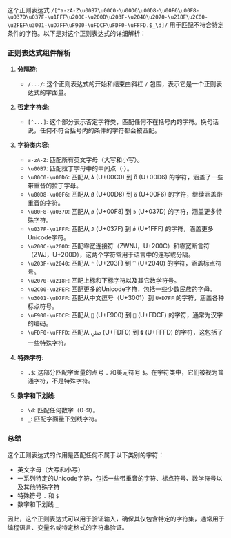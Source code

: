 这个正则表达式 `/[^a-zA-Z\u00B7\u00C0-\u00D6\u00D8-\u00F6\u00F8-\u037D\u037F-\u1FFF\u200C-\u200D\u203F-\u2040\u2070-\u218F\u2C00-\u2FEF\u3001-\uD7FF\uF900-\uFDCF\uFDF0-\uFFFD.$_\d]/` 用于匹配不符合特定条件的字符。以下是对这个正则表达式的详细解析：

### 正则表达式组件解析

1. **分隔符**:
   - `/.../`: 这个正则表达式的开始和结束由斜杠 `/` 包围，表示它是一个正则表达式的字面量。

2. **否定字符类**:
   - `[^...]`: 这个部分表示否定字符类，匹配任何不在括号内的字符。换句话说，任何不符合括号内的条件的字符都会被匹配。

3. **字符类内容**:
   - `a-zA-Z`: 匹配所有英文字母（大写和小写）。
   - `\u00B7`: 匹配拉丁字母中的中间点（·）。
   - `\u00C0-\u00D6`: 匹配从 `À` (U+00C0) 到 `Ö` (U+00D6) 的字符，涵盖了一些带重音的拉丁字母。
   - `\u00D8-\u00F6`: 匹配从 `Ø` (U+00D8) 到 `ö` (U+00F6) 的字符，继续涵盖带重音的字符。
   - `\u00F8-\u037D`: 匹配从 `ø` (U+00F8) 到 `ͽ` (U+037D) 的字符，涵盖更多特殊字符。
   - `\u037F-\u1FFF`: 匹配从 `Ϳ` (U+037F) 到 `ǿ` (U+1FFF) 的字符，涵盖更多Unicode字符。
   - `\u200C-\u200D`: 匹配零宽连接符（ZWNJ，U+200C）和零宽断言符（ZWJ，U+200D），这两个字符常用于语言中的连写或分隔。
   - `\u203F-\u2040`: 匹配从 `ⁿ` (U+203F) 到 `⁀` (U+2040) 的字符，涵盖标点符号。
   - `\u2070-\u218F`: 匹配上标和下标字符以及其它数学符号。
   - `\u2C00-\u2FEF`: 匹配更多的Unicode字符，包括一些少数民族的字母。
   - `\u3001-\uD7FF`: 匹配从中文逗号（U+3001）到 `U+D7FF` 的字符，涵盖各种标点符号。
   - `\uF900-\uFDCF`: 匹配从 `𠀀` (U+F900) 到 `﷿` (U+FDCF) 的字符，通常为汉字的编码。
   - `\uFDF0-\uFFFD`: 匹配从 `ﷰ` (U+FDF0) 到 `�` (U+FFFD) 的字符，这包括了一些特殊字符。

4. **特殊字符**:
   - `.$`: 这部分匹配字面量的点号 `.` 和美元符号 `$`。在字符类中，它们被视为普通字符，不是特殊字符。

5. **数字和下划线**:
   - `\d`: 匹配任何数字（0-9）。
   - `_`: 匹配字面量下划线字符。

### 总结

这个正则表达式的作用是匹配任何不属于以下类别的字符：

- 英文字母（大写和小写）
- 一系列特定的Unicode字符，包括一些带重音的字符、标点符号、数学符号以及其他特殊字符
- 特殊符号 `.` 和 `$`
- 数字和下划线 `_`

因此，这个正则表达式可以用于验证输入，确保其仅包含特定的字符集，通常用于编程语言、变量名或特定格式的字符串验证。